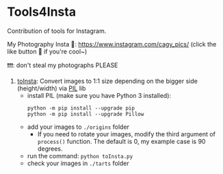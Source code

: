 # Tools4Insta

Contribution of tools for Instagram.

My Photography Insta 📸: https://www.instagram.com/cagy_pics/ (click the like button 💖 if you're cool~)

❗❗❗: don't steal my photographs PLEASE

1. [toInsta](./toInsta.py): Convert images to 1:1 size depending on the bigger side (height/width) via [PIL](https://pillow.readthedocs.io/en/stable/index.html#) lib
   - install PIL (make sure you have Python 3 installed):
        ```
        python -m pip install --upgrade pip
        python -m pip install --upgrade Pillow
        ```
   - add your images to `./origins` folder
     - If you need to rotate your images, modify the third argument of `process()` function. The default is 0, my example case is 90 degrees.
   - run the command: `python toInsta.py`
   - check your images in `./tarts` folder

